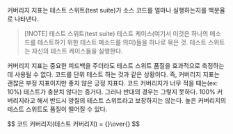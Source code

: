 커버리지 지표는 테스트 스위트(test suite)가 소스 코드를 얼마나 실행하는지를 백분율로 나타낸다.

> [!NOTE] 테스트 스위트(test suite)
> 테스트 케이스(여기서 이것은 하나의 메소드를 테스트하기 위한 테스트 메소드를 의미)들을 하나로 묶은 것.
> 테스트 스위트는 자신의 테스트 케이스들을 실행한다.

커버리지 지표는 중요한 피드백을 주더라도 테스트 스위트 품질을 효과적으로 측정하는 데 사용될 수 없다. 코드를 단위 테스트 하는 것과 같은 상황이다.
즉, 커버리지 지표는 괜찮은 부정 지표이지만 좋지 않은 긍정 지표다.
코드 커버리지가 너무 적을 때는(ex: 10%) 테스트가 충분치 않다는 증거다. 그러나 반대의 경우는 그렇지 못하다.
100% 커버리지라고 해서 반드시 양질의 테스트 스위트라고 보장하지는 않는다. 높은 커버리지의 테스트 스위트도 품질이 떨어질 수 있다.

$$
코드 커버리지(테스트 커버리지) = {}\over\{}
$$